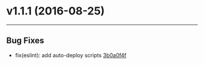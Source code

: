 # v1.1.1 (2016-08-25)
---


## Bug Fixes

- fix(eslint): add auto-deploy scripts [3b0a0f4f](https://github.com/northbrookjs/eslint/commits/3b0a0f4f02e49ec172035823255ba90d78e404b7)
